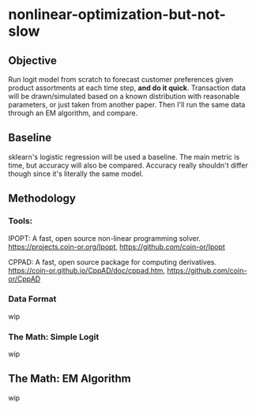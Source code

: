 # nonlinear-optimization-but-not-slow

## Objective
Run logit model from scratch to forecast customer preferences given product assortments at each time step, **and do it quick**. Transaction data will be drawn/simulated based on a known distribution with reasonable parameters, or just taken from another paper. Then I'll run the same data through an EM algorithm, and compare.

## Baseline
sklearn's logistic regression will be used a baseline. The main metric is time, but accuracy will also be compared. Accuracy really shouldn't differ though since it's literally the same model.

## Methodology

### Tools:
IPOPT: A fast, open source non-linear programming solver. https://projects.coin-or.org/Ipopt, https://github.com/coin-or/Ipopt

CPPAD: A fast, open source package for computing derivatives. https://coin-or.github.io/CppAD/doc/cppad.htm, https://github.com/coin-or/CppAD

### Data Format
wip

### The Math: Simple Logit
wip

## The Math: EM Algorithm
wip

